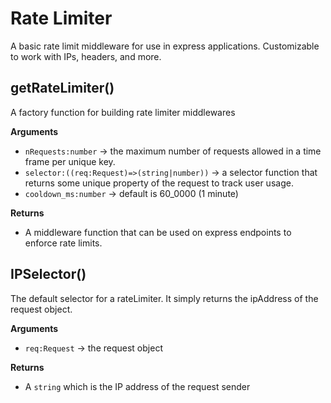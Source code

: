 # Rate Limiter
A basic rate limit middleware for use in express applications. Customizable to work with IPs, headers, and more.


## getRateLimiter()
A factory function for building rate limiter middlewares

**Arguments**
- `nRequests:number` -> the maximum number of requests allowed in a time frame per unique key. 
- `selector:((req:Request)=>(string|number))` -> a selector function that returns some unique property of the request to track user usage. 
- `cooldown_ms:number` -> default is 60_0000 (1 minute)


**Returns**
* A middleware function that can be used on express endpoints to enforce rate limits. 


## IPSelector()
The default selector for a rateLimiter. It simply returns the ipAddress of the request object. 

**Arguments** 
- `req:Request` -> the request object 

**Returns** 
* A `string` which is the IP address of the request sender
    
